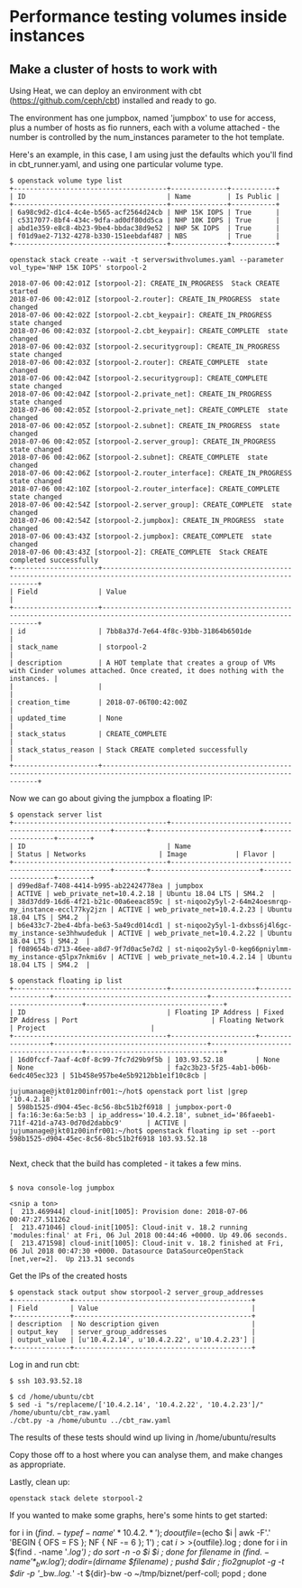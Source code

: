 # Performance testing volumes inside instances

## Make a cluster of hosts to work with

Using Heat, we can deploy an environment with cbt (https://github.com/ceph/cbt)
installed and ready to go.

The environment has one jumpbox, named 'jumpbox' to use for access, plus a
number of hosts as fio runners, each with a volume attached - the number is
controlled by the num_instances parameter to the hot template.

Here's an example, in this case, I am using just the defaults which you'll find
in cbt_runner.yaml, and using one particular volume type.

```
$ openstack volume type list
+--------------------------------------+--------------+-----------+
| ID                                   | Name         | Is Public |
+--------------------------------------+--------------+-----------+
| 6a98c9d2-d1c4-4c4e-b565-acf2564d24cb | NHP 15K IOPS | True      |
| c5317077-8bf4-434c-9dfa-ad0df80dd5ca | NHP 10K IOPS | True      |
| abd1e359-e8c8-4b23-9be4-bbdac38d9e52 | NHP 5K IOPS  | True      |
| f01d9ae2-7132-4278-b330-151eebdaf487 | NBS          | True      |
+--------------------------------------+--------------+-----------+

openstack stack create --wait -t serverswithvolumes.yaml --parameter vol_type='NHP 15K IOPS' storpool-2

2018-07-06 00:42:01Z [storpool-2]: CREATE_IN_PROGRESS  Stack CREATE started
2018-07-06 00:42:01Z [storpool-2.router]: CREATE_IN_PROGRESS  state changed
2018-07-06 00:42:02Z [storpool-2.cbt_keypair]: CREATE_IN_PROGRESS  state changed
2018-07-06 00:42:03Z [storpool-2.cbt_keypair]: CREATE_COMPLETE  state changed
2018-07-06 00:42:03Z [storpool-2.securitygroup]: CREATE_IN_PROGRESS  state changed
2018-07-06 00:42:03Z [storpool-2.router]: CREATE_COMPLETE  state changed
2018-07-06 00:42:04Z [storpool-2.securitygroup]: CREATE_COMPLETE  state changed
2018-07-06 00:42:04Z [storpool-2.private_net]: CREATE_IN_PROGRESS  state changed
2018-07-06 00:42:05Z [storpool-2.private_net]: CREATE_COMPLETE  state changed
2018-07-06 00:42:05Z [storpool-2.subnet]: CREATE_IN_PROGRESS  state changed
2018-07-06 00:42:05Z [storpool-2.server_group]: CREATE_IN_PROGRESS  state changed
2018-07-06 00:42:06Z [storpool-2.subnet]: CREATE_COMPLETE  state changed
2018-07-06 00:42:06Z [storpool-2.router_interface]: CREATE_IN_PROGRESS  state changed
2018-07-06 00:42:10Z [storpool-2.router_interface]: CREATE_COMPLETE  state changed
2018-07-06 00:42:54Z [storpool-2.server_group]: CREATE_COMPLETE  state changed
2018-07-06 00:42:54Z [storpool-2.jumpbox]: CREATE_IN_PROGRESS  state changed
2018-07-06 00:43:43Z [storpool-2.jumpbox]: CREATE_COMPLETE  state changed
2018-07-06 00:43:43Z [storpool-2]: CREATE_COMPLETE  Stack CREATE completed successfully
+---------------------+----------------------------------------------------------------------------------------------------------------------------+
| Field               | Value                                                                                                                      |
+---------------------+----------------------------------------------------------------------------------------------------------------------------+
| id                  | 7bb8a37d-7e64-4f8c-93bb-31864b6501de                                                                                       |
| stack_name          | storpool-2                                                                                                                 |
| description         | A HOT template that creates a group of VMs with Cinder volumes attached. Once created, it does nothing with the instances. |
|                     |                                                                                                                            |
| creation_time       | 2018-07-06T00:42:00Z                                                                                                       |
| updated_time        | None                                                                                                                       |
| stack_status        | CREATE_COMPLETE                                                                                                            |
| stack_status_reason | Stack CREATE completed successfully                                                                                        |
+---------------------+----------------------------------------------------------------------------------------------------------------------------+
```

Now we can go about giving the jumpbox a floating IP:

```
$ openstack server list
+--------------------------------------+-------------------------------------------------------+--------+---------------------------+------------------+--------+
| ID                                   | Name                                                  | Status | Networks                  | Image            | Flavor |
+--------------------------------------+-------------------------------------------------------+--------+---------------------------+------------------+--------+
| d99ed8af-7408-4414-b995-ab22424778ea | jumpbox                                               | ACTIVE | web_private_net=10.4.2.18 | Ubuntu 18.04 LTS | SM4.2  |
| 38d37dd9-16d6-4f21-b21c-00a6eeac859c | st-niqoo2y5yl-2-64m24oesmrqp-my_instance-eccl77ky2jzn | ACTIVE | web_private_net=10.4.2.23 | Ubuntu 18.04 LTS | SM4.2  |
| b6e433c7-2be4-4bfa-be63-5a49cd014cd1 | st-niqoo2y5yl-1-dxbss6j4l6gc-my_instance-se3hhwudeduk | ACTIVE | web_private_net=10.4.2.22 | Ubuntu 18.04 LTS | SM4.2  |
| f089654b-d713-46ee-a8d7-9f7d0ac5e7d2 | st-niqoo2y5yl-0-keg66pniylmm-my_instance-q5lpx7nkmi6v | ACTIVE | web_private_net=10.4.2.14 | Ubuntu 18.04 LTS | SM4.2  |

$ openstack floating ip list
+--------------------------------------+---------------------+------------------+--------------------------------------+--------------------------------------+----------------------------------+
| ID                                   | Floating IP Address | Fixed IP Address | Port                                 | Floating Network                     | Project                          |
+--------------------------------------+---------------------+------------------+--------------------------------------+--------------------------------------+----------------------------------+
| 16d0fccf-7aaf-4c0f-8c99-7fc7d29b9f5b | 103.93.52.18        | None             | None                                 | fa2c3b23-5f25-4ab1-b06b-6edc405ec323 | 51b458e957be4e5b9212bb1e1f10c8cb |

jujumanage@jkt01z00infr001:~/hot$ openstack port list |grep '10.4.2.18'
| 598b1525-d904-45ec-8c56-8bc51b2f6918 | jumpbox-port-0                                    | fa:16:3e:6a:5e:b3 | ip_address='10.4.2.18', subnet_id='86faeeb1-711f-421d-a743-0d70d2dabbc9'      | ACTIVE |
jujumanage@jkt01z00infr001:~/hot$ openstack floating ip set --port 598b1525-d904-45ec-8c56-8bc51b2f6918 103.93.52.18


```

Next, check that the build has completed - it takes a few mins.

```

$ nova console-log jumpbox

<snip a ton>
[  213.469944] cloud-init[1005]: Provision done: 2018-07-06 00:47:27.511262
[  213.471046] cloud-init[1005]: Cloud-init v. 18.2 running 'modules:final' at Fri, 06 Jul 2018 00:44:46 +0000. Up 49.06 seconds.
[  213.471598] cloud-init[1005]: Cloud-init v. 18.2 finished at Fri, 06 Jul 2018 00:47:30 +0000. Datasource DataSourceOpenStack [net,ver=2].  Up 213.31 seconds
```
Get the IPs of the created hosts
```
$ openstack stack output show storpool-2 server_group_addresses
+--------------+--------------------------------------------+
| Field        | Value                                      |
+--------------+--------------------------------------------+
| description  | No description given                       |
| output_key   | server_group_addresses                     |
| output_value | [u'10.4.2.14', u'10.4.2.22', u'10.4.2.23'] |
+--------------+--------------------------------------------+
```


Log in and run cbt:

```
$ ssh 103.93.52.18

$ cd /home/ubuntu/cbt
$ sed -i "s/replaceme/['10.4.2.14', '10.4.2.22', '10.4.2.23']/" /home/ubuntu/cbt_raw.yaml
./cbt.py -a /home/ubuntu ../cbt_raw.yaml
```

The results of these tests should wind up living in /home/ubuntu/results

Copy those off to a host where you can analyse them, and make changes as
appropriate.

Lastly, clean up:
```
openstack stack delete storpool-2
```

If you wanted to make some graphs, here's some hints to get started:

for i in $(find . -type f -name '*10.4.2.*') ; do outfile=$(echo $i | awk -F'.' 'BEGIN { OFS = FS }; NF { NF -= 6 }; 1') ; cat $i >>${outfile}.log ; done
for i in $(find . -name '*.log') ; do sort -n -o $i $i ; done
for filename in $(find . -name '*_bw.log') ; do dir=$(dirname $filename) ; pushd $dir ; fio2gnuplot -g -t $dir -p '*_bw.*.log.*' -t ${dir}-bw -o ~/tmp/biznet/perf-coll; popd ; done

